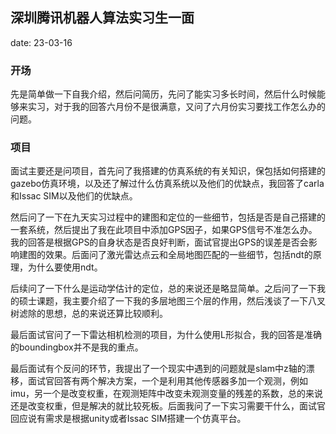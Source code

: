 ## 深圳腾讯机器人算法实习生一面

date: 23-03-16

### 开场
先是简单做一下自我介绍，然后问简历，先问了能实习多长时间，然后什么时候能够来实习，对于我的回答六月份不是很满意，又问了六月份实习要找工作怎么办的问题。

### 项目
面试主要还是问项目，首先问了我搭建的仿真系统的有关知识，保包括如何搭建的gazebo仿真环境，以及还了解过什么仿真系统以及他们的优缺点，我回答了carla和Issac SIM以及他们的优缺点。

然后问了一下在九天实习过程中的建图和定位的一些细节，包括是否是自己搭建的一套系统，然后提出了我在此项目中添加GPS因子，如果GPS信号不准怎么办。我的回答是根据GPS的自身状态是否良好判断，面试官提出GPS的误差是否会影响建图的效果。后面问了激光雷达点云和全局地图匹配的一些细节，包括ndt的原理，为什么要使用ndt。

后续问了一下什么是运动学估计的定位，总的来说还是略显简单。之后问了一下我的硕士课题，我主要介绍了一下我的多层地图三个层的作用，然后浅谈了一下八叉树滤除的思想，总的来说还算比较顺利。

最后面试官问了一下雷达相机检测的项目，为什么使用L形拟合，我的回答是准确的boundingbox并不是我的重点。

最后面试有个反问的环节，我提出了一个现实中遇到的问题就是slam中z轴的漂移，面试官回答有两个解决方案，一个是利用其他传感器多加一个观测，例如imu，另一个是改变权重，在观测矩阵中改变未观测变量的残差的系数，总的来说还是改变权重，但是解决的就比较死板。后面我问了一下实习需要干什么，面试官回应说有需求是根据unity或者Issac SIM搭建一个仿真平台。